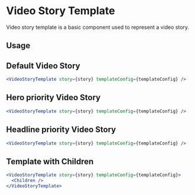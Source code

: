 # Video Story Template

Video story template is a basic component used to represent a video story.

## Usage

## Default Video Story

```jsx
<VideoStoryTemplate story={story} templateConfig={templateConfig} />
```

## Hero priority Video Story

```jsx
<VideoStoryTemplate story={story} templateConfig={templateConfig} />
```

## Headline priority Video Story

```jsx
<VideoStoryTemplate story={story} templateConfig={templateConfig} />
```

## Template with Children

```jsx
<VideoStoryTemplate story={story} templateConfig={templateConfig}>
  <Children />
</VideoStoryTemplate>
```
